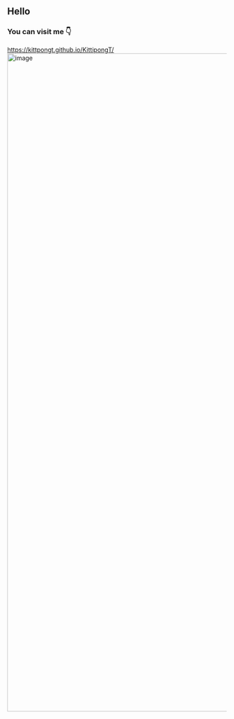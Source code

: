 ## Hello
### You can visit me 👇
https://kittpongt.github.io/KittipongT/
<img width="1510" alt="image" src="https://github.com/KittpongT/KittipongT/assets/57790837/81ab87f7-48b7-423d-898a-15a8d70f8497">


